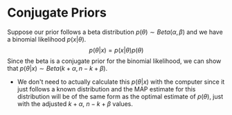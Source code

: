 # Conjugate Priors

Suppose our prior follows a beta distribution $p(\theta) \sim Beta(\alpha,\beta)$ and we have a binomial likelihood $p(x|\theta)$.
$$
p(\theta | x) = p(x | \theta) p(\theta)
$$
Since the beta is a conjugate prior for the binomial likelihood, we can show that $p(\theta | x) \sim Beta(k+\alpha,n-k+\beta)$.

- We don't need to actually calculate this $p(\theta | x)$ with the computer since it just follows a known distribution and the MAP estimate for this distribution will be of the same form as the optimal estimate of $p(\theta)$, just with the adjusted $k+\alpha, \ n-k+\beta$ values.